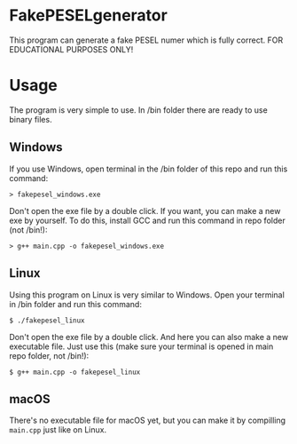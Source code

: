 # FakePESELgenerator
This program can generate a fake PESEL numer which is fully correct. FOR EDUCATIONAL PURPOSES ONLY!

# Usage
The program is very simple to use. In /bin folder there are ready to use binary files.
## Windows
If you use Windows, open terminal in the /bin folder of this repo and run this command:
```
> fakepesel_windows.exe
```
Don't open the exe file by a double click.
If you want, you can make a new exe by yourself. To do this, install GCC and run this command in repo folder (not /bin!):
```
> g++ main.cpp -o fakepesel_windows.exe
```
## Linux
Using this program on Linux is very similar to Windows. Open your terminal in /bin folder and run this command:
```
$ ./fakepesel_linux
```
Don't open the exe file by a double click.
And here you can also make a new executable file. Just use this (make sure your terminal is opened in main repo folder, not /bin!):
```
$ g++ main.cpp -o fakepesel_linux
```
## macOS
There's no executable file for macOS yet, but you can make it by compilling `main.cpp` just like on Linux.
